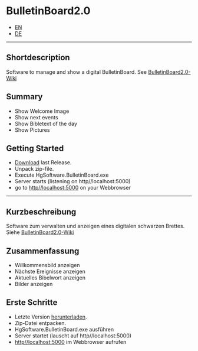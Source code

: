 # BulletinBoard2.0

- [EN](#Shortdescription)
- [DE](#Kurzbeschreibung)

---

## Shortdescription

Software to manage and show a digital BulletinBoard.
See [BulletinBoard2.0-Wiki](https://github.com/heiko95/BulletinBoard2.0/wiki)

## Summary

- Show Welcome Image 
- Show next events
- Show Bibletext of the day
- Show Pictures

## Getting Started

- [Download](https://github.com/heiko95/BulletinBoard2.0/releases/latest) last Release.
- Unpack zip-file.
- Execute HgSoftware.BulletinBoard.exe
- Server starts (listening on http//localhost:5000)
- go to [http//localhost:5000](http//localhost:5000) on your Webbrowser

---

## Kurzbeschreibung

Software zum verwalten und anzeigen eines digitalen schwarzen Brettes.
Siehe [BulletinBoard2.0-Wiki](https://github.com/heiko95/BulletinBoard2.0/wiki)

## Zusammenfassung

- Willkommensbild anzeigen 
- Nächste Ereignisse anzeigen
- Aktuelles Bibelwort anzeigen
- Bilder anzeigen

## Erste Schritte

- Letzte Version [herunterladen](https://github.com/heiko95/BulletinBoard2.0/releases/latest).
- Zip-Datei entpacken.
- HgSoftware.BulletinBoard.exe ausführen
- Server startet (lauscht auf http//localhost:5000)
- [http//localhost:5000](http//localhost:5000) im Webbrowser aufrufen
